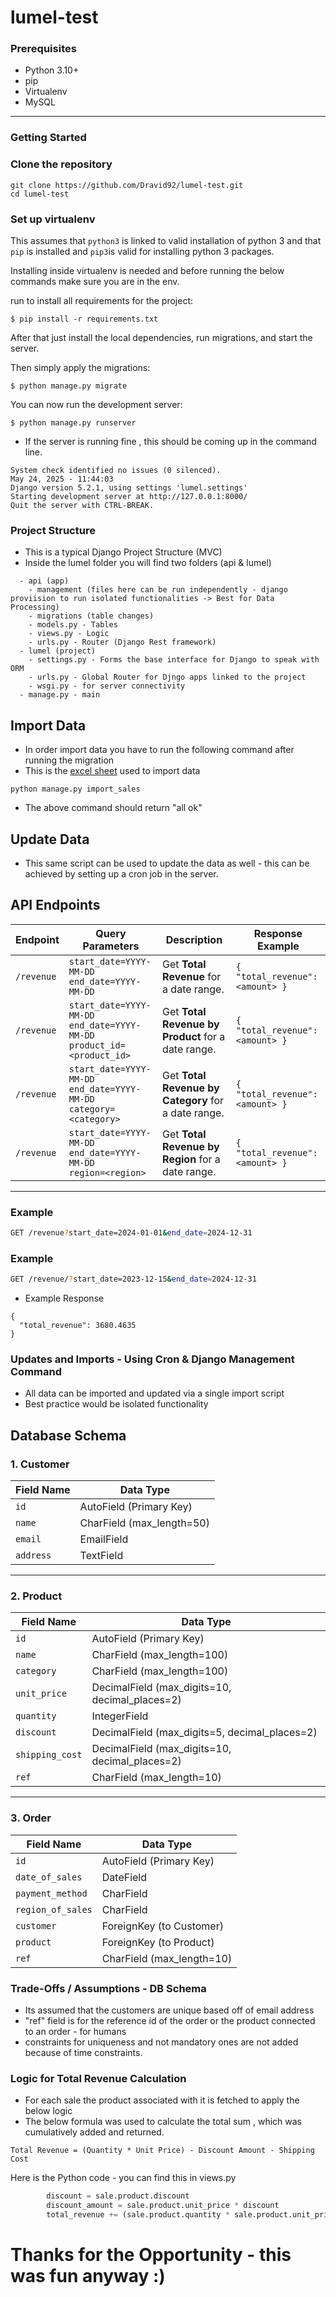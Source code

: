 # lumel-test

### Prerequisites

- Python 3.10+
- pip
- Virtualenv 
- MySQL

---

### Getting Started

### Clone the repository

   ```
   git clone https://github.com/Dravid92/lumel-test.git
   cd lumel-test
   ```

### Set up virtualenv

This assumes that `python3` is linked to valid installation of python 3 and that `pip` is installed and `pip3`is valid
for installing python 3 packages.

Installing inside virtualenv is needed and before running the below commands make sure you are in the env.

run to install all requirements for the project:

    $ pip install -r requirements.txt
    
      
      
After that just install the local dependencies, run migrations, and start the server.

Then simply apply the migrations:

    $ python manage.py migrate
    

You can now run the development server:

    $ python manage.py runserver
- If the server is running fine , this should be coming up in the command line.

```
System check identified no issues (0 silenced).
May 24, 2025 - 11:44:03
Django version 5.2.1, using settings 'lumel.settings'
Starting development server at http://127.0.0.1:8000/
Quit the server with CTRL-BREAK.
```

### Project Structure
- This is a typical Django Project Structure (MVC)
- Inside the lumel folder you will find two folders (api & lumel)
``` 
  - api (app)
    - management (files here can be run independently - django proviision to run isolated functionalities -> Best for Data Processing)
    - migrations (table changes)
    - models.py - Tables
    - views.py - Logic
    - urls.py - Router (Django Rest framework)
  - lumel (project)
    - settings.py - Forms the base interface for Django to speak with ORM
    - urls.py - Global Router for Djngo apps linked to the project
    - wsgi.py - for server connectivity
  - manage.py - main
```
## Import Data

- In order import data you have to run the following command after running the migration
- This is the [excel sheet](https://docs.google.com/spreadsheets/d/16FlCbvqT15RvbIzbHKLVpV9aB0BxEE6g8eTWDX00WAM/edit?gid=1552958878#gid=1552958878) used to import data

```commandline
python manage.py import_sales
```
- The above command should return "all ok"
## Update Data 
- This same script can be used to update the data as well - this can be achieved by setting up a cron job in the server.
## API Endpoints

| Endpoint | Query Parameters | Description | Response Example |
|----------|------------------|-------------|------------------|
| `/revenue` | `start_date=YYYY-MM-DD`<br>`end_date=YYYY-MM-DD` | Get **Total Revenue** for a date range. | `{ "total_revenue": <amount> }` |
| `/revenue` | `start_date=YYYY-MM-DD`<br>`end_date=YYYY-MM-DD`<br>`product_id=<product_id>` | Get **Total Revenue by Product** for a date range. | `{ "total_revenue": <amount> }` |
| `/revenue` | `start_date=YYYY-MM-DD`<br>`end_date=YYYY-MM-DD`<br>`category=<category>` | Get **Total Revenue by Category** for a date range. | `{ "total_revenue": <amount> }` |
| `/revenue` | `start_date=YYYY-MM-DD`<br>`end_date=YYYY-MM-DD`<br>`region=<region>` | Get **Total Revenue by Region** for a date range. | `{ "total_revenue": <amount> }` |

---

### Example

```bash
GET /revenue?start_date=2024-01-01&end_date=2024-12-31

```
### Example

```bash
GET /revenue/?start_date=2023-12-15&end_date=2024-12-31
```
- Example Response
```
{
  "total_revenue": 3680.4635
}
```


### Updates and Imports - Using Cron & Django Management Command

- All data can be imported and updated via a single import script
- Best practice would be isolated functionality 


## Database Schema

### 1️. Customer


| Field Name | Data Type |
|------------|-----------|
| `id` | AutoField (Primary Key) |
| `name` | CharField (max_length=50) |
| `email` | EmailField |
| `address` | TextField |

---

### 2️.  Product

| Field Name | Data Type |
|------------|-----------|
| `id` | AutoField (Primary Key) |
| `name` | CharField (max_length=100) |
| `category` | CharField (max_length=100) |
| `unit_price` | DecimalField (max_digits=10, decimal_places=2) |
| `quantity` | IntegerField |
| `discount` | DecimalField (max_digits=5, decimal_places=2) |
| `shipping_cost` | DecimalField (max_digits=10, decimal_places=2) |
| `ref` | CharField (max_length=10) |

---

### 3️. Order

| Field Name | Data Type |
|------------|-----------|
| `id` | AutoField (Primary Key) |
| `date_of_sales` | DateField |
| `payment_method` | CharField |
| `region_of_sales` | CharField |
| `customer` | ForeignKey (to Customer) |
| `product` | ForeignKey (to Product) |
| `ref` | CharField (max_length=10) |

### Trade-Offs / Assumptions - DB Schema
- Its assumed that the customers are unique based off of email address 
- "ref" field is for the reference id of the order or the product connected to an order - for humans
- constraints for uniqueness and not mandatory ones are not added because of time constraints.

### Logic for Total Revenue Calculation
- For each sale the product associated with it is fetched to apply the below logic 
- The below formula was used to calculate the total sum , which was cumulatively added and returned. 
```
Total Revenue = (Quantity * Unit Price) - Discount Amount - Shipping Cost
```
Here is the Python code - you can find this in views.py
```python
        discount = sale.product.discount
        discount_amount = sale.product.unit_price * discount
        total_revenue += (sale.product.quantity * sale.product.unit_price) - discount_amount - sale.product.shipping_cost
```


# Thanks for the Opportunity - this was fun anyway :)
